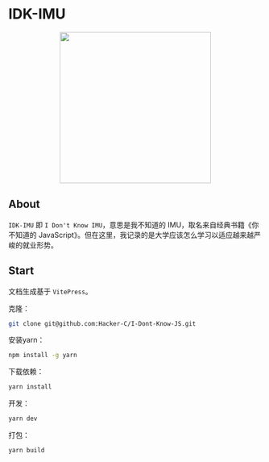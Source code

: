 # IDK-IMU

<p align="center"><img src="https://s2.loli.net/2023/08/16/1gUJBvzx8y2QG3I.jpg" width="300"></p>

## About

`IDK-IMU` 即 `I Don't Know IMU`，意思是我不知道的 IMU，取名来自经典书籍《你不知道的 JavaScript》。但在这里，我记录的是大学应该怎么学习以适应越来越严峻的就业形势。

## Start

文档生成基于 `VitePress`。

克隆：
```bash
git clone git@github.com:Hacker-C/I-Dont-Know-JS.git
```

安装yarn：
```bash
npm install -g yarn
```
下载依赖：
```bash
yarn install
```

开发：
```bash
yarn dev
```

打包：
```bash
yarn build
```





